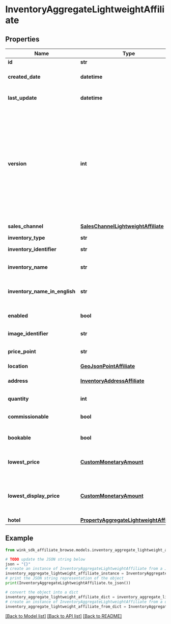 # InventoryAggregateLightweightAffiliate


## Properties

Name | Type | Description | Notes
------------ | ------------- | ------------- | -------------
**id** | **str** | Document UUID | [optional] 
**created_date** | **datetime** | Datetime this record was first created | [optional] 
**last_update** | **datetime** | Datetime this record was last updated | [optional] 
**version** | **int** | Version property that shows how many times this document has been persisted. Document will not persist if the version property is less than current version property in the system. Result in an optimistic locking exception. | [optional] 
**sales_channel** | [**SalesChannelLightweightAffiliate**](SalesChannelLightweightAffiliate.md) | Parent sales channel | 
**inventory_type** | **str** | Inventory type | 
**inventory_identifier** | **str** | Inventory type identifier | 
**inventory_name** | **str** | Name of blocking as hotel is seeing it | 
**inventory_name_in_english** | **str** | Name of blocking as traveler is seeing it | 
**enabled** | **bool** | Whether this blocking is enabled or not | [default to True]
**image_identifier** | **str** | Main image of blocking | 
**price_point** | **str** | Level of expensiveness. | [default to 'THREE']
**location** | [**GeoJsonPointAffiliate**](GeoJsonPointAffiliate.md) | Location | 
**address** | [**InventoryAddressAffiliate**](InventoryAddressAffiliate.md) | Defaults to property address. | 
**quantity** | **int** | quantity | [default to 0]
**commissionable** | **bool** | Whether this is commissionable or not | [default to False]
**bookable** | **bool** | Whether blocking can be booked | [default to True]
**lowest_price** | [**CustomMonetaryAmount**](CustomMonetaryAmount.md) | Best price of the room type or facility ancillary | [optional] 
**lowest_display_price** | [**CustomMonetaryAmount**](CustomMonetaryAmount.md) | Best price of the room type or facility ancillary in platform currency | [optional] 
**hotel** | [**PropertyAggregateLightweightAffiliate**](PropertyAggregateLightweightAffiliate.md) | Linked hotel | [optional] 

## Example

```python
from wink_sdk_affiliate_browse.models.inventory_aggregate_lightweight_affiliate import InventoryAggregateLightweightAffiliate

# TODO update the JSON string below
json = "{}"
# create an instance of InventoryAggregateLightweightAffiliate from a JSON string
inventory_aggregate_lightweight_affiliate_instance = InventoryAggregateLightweightAffiliate.from_json(json)
# print the JSON string representation of the object
print(InventoryAggregateLightweightAffiliate.to_json())

# convert the object into a dict
inventory_aggregate_lightweight_affiliate_dict = inventory_aggregate_lightweight_affiliate_instance.to_dict()
# create an instance of InventoryAggregateLightweightAffiliate from a dict
inventory_aggregate_lightweight_affiliate_from_dict = InventoryAggregateLightweightAffiliate.from_dict(inventory_aggregate_lightweight_affiliate_dict)
```
[[Back to Model list]](../README.md#documentation-for-models) [[Back to API list]](../README.md#documentation-for-api-endpoints) [[Back to README]](../README.md)


